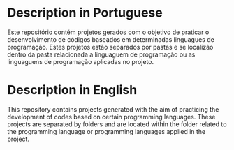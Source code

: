 # Description in Portuguese

  Este repositório contém projetos gerados com o objetivo de praticar o desenvolvimento de códigos baseados em determinadas linguagues de programação. Estes projetos estão separados por pastas e se localizão dentro da pasta relacionada a linguaguem de programação ou as linguaguens de programação aplicadas no projeto.

# Description in English

  This repository contains projects generated with the aim of practicing the development of codes based on certain programming languages. These projects are separated by folders and are located within the folder related to the programming language or programming languages applied in the project.
